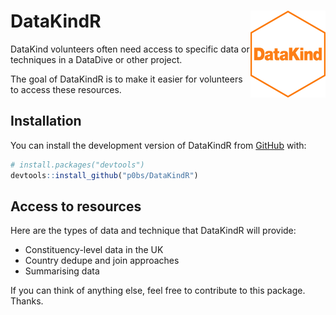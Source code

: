 
<!-- README.md is generated from README.Rmd. Please edit that file -->

# DataKindR <img src='man/figures/logo.png' align="right" height="139" />

<!-- badges: start -->

<!-- badges: end -->

DataKind volunteers often need access to specific data or techniques in
a DataDive or other project.

The goal of DataKindR is to make it easier for volunteers to access
these resources.

## Installation

You can install the development version of DataKindR from
[GitHub](https://github.com/) with:

``` r
# install.packages("devtools")
devtools::install_github("p0bs/DataKindR")
```

## Access to resources

Here are the types of data and technique that DataKindR will provide:

  - Constituency-level data in the UK
  - Country dedupe and join approaches
  - Summarising data

If you can think of anything else, feel free to contribute to this
package. Thanks.
